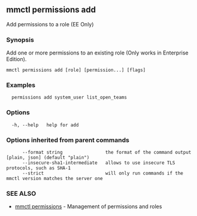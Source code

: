 ## mmctl permissions add

Add permissions to a role (EE Only)

### Synopsis

Add one or more permissions to an existing role (Only works in Enterprise Edition).

```
mmctl permissions add [role] [permission...] [flags]
```

### Examples

```
  permissions add system_user list_open_teams
```

### Options

```
  -h, --help   help for add
```

### Options inherited from parent commands

```
      --format string                the format of the command output [plain, json] (default "plain")
      --insecure-sha1-intermediate   allows to use insecure TLS protocols, such as SHA-1
      --strict                       will only run commands if the mmctl version matches the server one
```

### SEE ALSO

* [mmctl permissions](mmctl_permissions.md)	 - Management of permissions and roles

